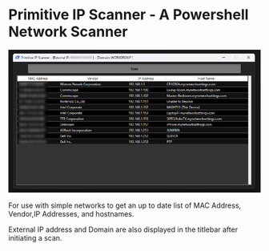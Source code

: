# Primitive IP Scanner - A Powershell Network Scanner

<p align="center"><img src="https://github.com/illsk1lls/IPScanner/blob/main/.readme/IPScanner.png?raw=true"><p>

For use with simple networks to get an up to date list of MAC Address, Vendor,IP Addresses, and hostnames.<br>

External IP address and Domain are also displayed in the titlebar after initiating a scan.<br>